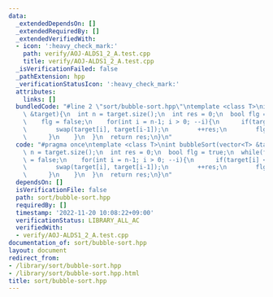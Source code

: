 ```yaml
---
data:
  _extendedDependsOn: []
  _extendedRequiredBy: []
  _extendedVerifiedWith:
  - icon: ':heavy_check_mark:'
    path: verify/AOJ-ALDS1_2_A.test.cpp
    title: verify/AOJ-ALDS1_2_A.test.cpp
  _isVerificationFailed: false
  _pathExtension: hpp
  _verificationStatusIcon: ':heavy_check_mark:'
  attributes:
    links: []
  bundledCode: "#line 2 \"sort/bubble-sort.hpp\"\ntemplate <class T>\nint bubbleSort(vector<T>\
    \ &target){\n  int n = target.size();\n  int res = 0;\n  bool flg = true;\n  while(flg){\n\
    \    flg = false;\n    for(int i = n-1; i > 0; --i){\n      if(target[i] < target[i-1]){\n\
    \        swap(target[i], target[i-1]);\n        ++res;\n        flg = true;\n\
    \      }\n    }\n  }\n  return res;\n}\n"
  code: "#pragma once\ntemplate <class T>\nint bubbleSort(vector<T> &target){\n  int\
    \ n = target.size();\n  int res = 0;\n  bool flg = true;\n  while(flg){\n    flg\
    \ = false;\n    for(int i = n-1; i > 0; --i){\n      if(target[i] < target[i-1]){\n\
    \        swap(target[i], target[i-1]);\n        ++res;\n        flg = true;\n\
    \      }\n    }\n  }\n  return res;\n}\n"
  dependsOn: []
  isVerificationFile: false
  path: sort/bubble-sort.hpp
  requiredBy: []
  timestamp: '2022-11-20 10:08:22+09:00'
  verificationStatus: LIBRARY_ALL_AC
  verifiedWith:
  - verify/AOJ-ALDS1_2_A.test.cpp
documentation_of: sort/bubble-sort.hpp
layout: document
redirect_from:
- /library/sort/bubble-sort.hpp
- /library/sort/bubble-sort.hpp.html
title: sort/bubble-sort.hpp
---
```


